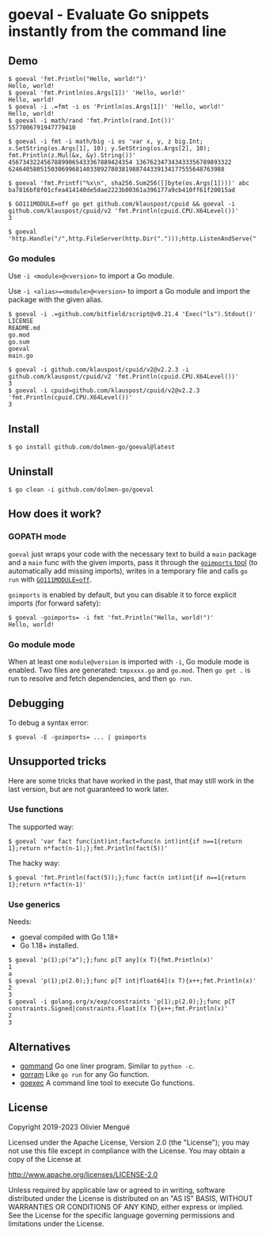 
# goeval - Evaluate Go snippets instantly from the command line

## Demo

```console
$ goeval 'fmt.Println("Hello, world!")'
Hello, world!
$ goeval 'fmt.Println(os.Args[1])' 'Hello, world!'
Hello, world!
$ goeval -i .=fmt -i os 'Println(os.Args[1])' 'Hello, world!'
Hello, world!
$ goeval -i math/rand 'fmt.Println(rand.Int())'
5577006791947779410

$ goeval -i fmt -i math/big -i os 'var x, y, z big.Int; x.SetString(os.Args[1], 10); y.SetString(os.Args[2], 10); fmt.Println(z.Mul(&x, &y).String())' 45673432245678899065433367889424354 136762347343433356789893322
6246405805150306996814033892780381988744339134177555648763988

$ goeval 'fmt.Printf("%x\n", sha256.Sum256([]byte(os.Args[1])))' abc
ba7816bf8f01cfea414140de5dae2223b00361a396177a9cb410ff61f20015ad

$ GO111MODULE=off go get github.com/klauspost/cpuid && goeval -i github.com/klauspost/cpuid/v2 'fmt.Println(cpuid.CPU.X64Level())'
3

$ goeval 'http.Handle("/",http.FileServer(http.Dir(".")));http.ListenAndServe(":8084",nil)'
```

### Go modules

Use `-i <module>@<version>` to import a Go module.

Use `-i <alias>=<module>@<version>` to import a Go module and import the package with the given alias.

```console
$ goeval -i .=github.com/bitfield/script@v0.21.4 'Exec("ls").Stdout()'
LICENSE
README.md
go.mod
go.sum
goeval
main.go

$ goeval -i github.com/klauspost/cpuid/v2@v2.2.3 -i github.com/klauspost/cpuid/v2 'fmt.Println(cpuid.CPU.X64Level())'
3
$ goeval -i cpuid=github.com/klauspost/cpuid/v2@v2.2.3 'fmt.Println(cpuid.CPU.X64Level())'
3
```

## Install

```console
$ go install github.com/dolmen-go/goeval@latest
```

## Uninstall

```console
$ go clean -i github.com/dolmen-go/goeval
```

## How does it work?

### GOPATH mode

`goeval` just wraps your code with the necessary text to build a `main` package and a `main` func with the given imports, pass it through the [`goimports` tool](https://godoc.org/golang.org/x/tools/cmd/goimports) (to automatically add missing imports), writes in a temporary file and calls `go run` with [`GO111MODULE=off`](https://golang.org/ref/mod#mod-commands).

`goimports` is enabled by default, but you can disable it to force explicit imports (for forward safety):

```console
$ goeval -goimports= -i fmt 'fmt.Println("Hello, world!")'
Hello, world!
```

### Go module mode

When at least one `module@version` is imported with `-i`, Go module mode is enabled. Two files are generated: `tmpxxxx.go` and `go.mod`. Then `go get .` is run to resolve and fetch dependencies, and then `go run`.

## Debugging

To debug a syntax error:

```console
$ goeval -E -goimports= ... | goimports
````

## Unsupported tricks

Here are some tricks that have worked in the past, that may still work in the last version, but are not guaranteed to work later.

### Use functions

The supported way:

```console
$ goeval 'var fact func(int)int;fact=func(n int)int{if n==1{return 1};return n*fact(n-1);};fmt.Println(fact(5))'
```

The hacky way:

```console
$ goeval 'fmt.Println(fact(5));};func fact(n int)int{if n==1{return 1};return n*fact(n-1)'
```

### Use generics

Needs:
- goeval compiled with Go 1.18+
- Go 1.18+ installed.

```console
$ goeval 'p(1);p("a");};func p[T any](x T){fmt.Println(x)'
1
a
$ goeval 'p(1);p(2.0);};func p[T int|float64](x T){x++;fmt.Println(x)'
2
3
$ goeval -i golang.org/x/exp/constraints 'p(1);p(2.0);};func p[T constraints.Signed|constraints.Float](x T){x++;fmt.Println(x)'
2
3
```

## Alternatives

* [gommand](https://github.com/sno6/gommand) Go one liner program. Similar to `python -c`.
* [gorram](https://github.com/natefinch/gorram) Like `go run` for any Go function.
* [goexec](https://github.com/shurcooL/goexec) A command line tool to execute Go functions.

## License

Copyright 2019-2023 Olivier Mengué

Licensed under the Apache License, Version 2.0 (the "License");
you may not use this file except in compliance with the License.
You may obtain a copy of the License at

   http://www.apache.org/licenses/LICENSE-2.0

Unless required by applicable law or agreed to in writing, software
distributed under the License is distributed on an "AS IS" BASIS,
WITHOUT WARRANTIES OR CONDITIONS OF ANY KIND, either express or implied.
See the License for the specific language governing permissions and
limitations under the License.
